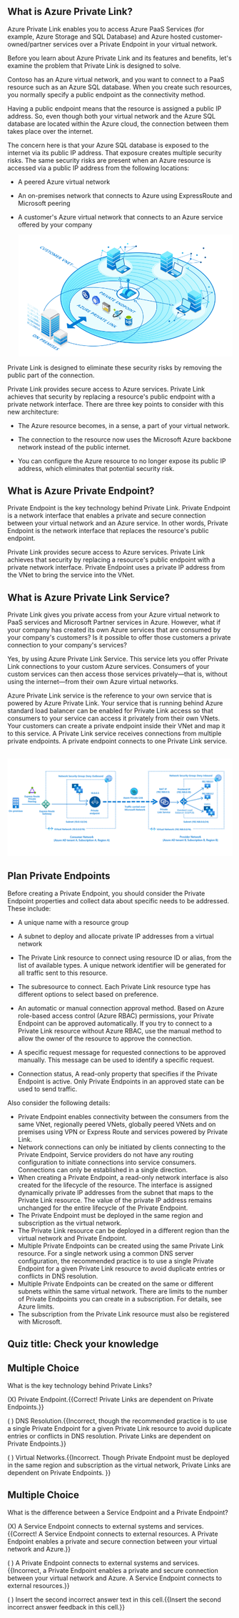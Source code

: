 

## What is Azure Private Link?

Azure Private Link enables you to access Azure PaaS Services (for example, Azure Storage and SQL Database) and Azure hosted customer-owned/partner services over a Private Endpoint in your virtual network.

Before you learn about Azure Private Link and its features and benefits, let's examine the problem that Private Link is designed to solve.

Contoso has an Azure virtual network, and you want to connect to a PaaS resource such as an Azure SQL database. When you create such resources, you normally specify a public endpoint as the connectivity method.

Having a public endpoint means that the resource is assigned a public IP address. So, even though both your virtual network and the Azure SQL database are located within the Azure cloud, the connection between them takes place over the internet.

The concern here is that your Azure SQL database is exposed to the internet via its public IP address. That exposure creates multiple security risks. The same security risks are present when an Azure resource is accessed via a public IP address from the following locations:

- A peered Azure virtual network

- An on-premises network that connects to Azure using ExpressRoute and Microsoft peering

- A customer's Azure virtual network that connects to an Azure service offered by your company

  ![image showing private endpoint and private link zone, customer v-net zone, and intersection with customer premises](../media/private-link.png)

Private Link is designed to eliminate these security risks by removing the public part of the connection.

Private Link provides secure access to Azure services. Private Link achieves that security by replacing a resource's public endpoint with a private network interface. There are three key points to consider with this new architecture:

- The Azure resource becomes, in a sense, a part of your virtual network.

- The connection to the resource now uses the Microsoft Azure backbone network instead of the public internet.

- You can configure the Azure resource to no longer expose its public IP address, which eliminates that potential security risk.

## What is Azure Private Endpoint?

Private Endpoint is the key technology behind Private Link. Private Endpoint is a network interface that enables a private and secure connection between your virtual network and an Azure service. In other words, Private Endpoint is the network interface that replaces the resource's public endpoint.

Private Link provides secure access to Azure services. Private Link achieves that security by replacing a resource's public endpoint with a private network interface. Private Endpoint uses a private IP address from the VNet to bring the service into the VNet. 

 

## What is Azure Private Link Service?

Private Link gives you private access from your Azure virtual network to PaaS services and Microsoft Partner services in Azure. However, what if your company has created its own Azure services that are consumed by your company's customers? Is it possible to offer those customers a private connection to your company's services?

Yes, by using Azure Private Link Service. This service lets you offer Private Link connections to your custom Azure services. Consumers of your custom services can then access those services privately—that is, without using the internet—from their own Azure virtual networks.

Azure Private Link service is the reference to your own service that is powered by Azure Private Link. Your service that is running behind Azure standard load balancer can be enabled for Private Link access so that consumers to your service can access it privately from their own VNets. Your customers can create a private endpoint inside their VNet and map it to this service. A Private Link service receives connections from multiple private endpoints. A private endpoint connects to one Private Link service.

​	![Private link service workflow](../media/consumer-provider-endpoint.png)

 

## Plan Private Endpoints

Before creating a Private Endpoint, you should consider the Private Endpoint properties and collect data about specific needs to be addressed. These include:

- A unique name with a resource group

- A subnet to deploy and allocate private IP addresses from a virtual network

- The Private Link resource to connect using resource ID or alias, from the list of available types. A unique network identifier will be generated for all traffic sent to this resource.

- The subresource to connect. Each Private Link resource type has different options to select based on preference.

- An automatic or manual connection approval method. Based on Azure role-based access control (Azure RBAC) permissions, your Private Endpoint can be approved automatically. If you try to connect to a Private Link resource without Azure RBAC, use the manual method to allow the owner of the resource to approve the connection.

- A specific request message for requested connections to be approved manually. This message can be used to identify a specific request.

- Connection status, A read-only property that specifies if the Private Endpoint is active. Only Private Endpoints in an approved state can be used to send traffic.

Also consider the following details:

- Private Endpoint enables connectivity between the consumers from the same VNet, regionally peered VNets, globally peered VNets and on premises using VPN or Express Route and services powered by Private Link.
- Network connections can only be initiated by clients connecting to the Private Endpoint, Service providers do not have any routing configuration to initiate connections into service consumers. Connections can only be established in a single direction.
- When creating a Private Endpoint, a read-only network interface is also created for the lifecycle of the resource. The interface is assigned dynamically private IP addresses from the subnet that maps to the Private Link resource. The value of the private IP address remains unchanged for the entire lifecycle of the Private Endpoint.
- The Private Endpoint must be deployed in the same region and subscription as the virtual network.
- The Private Link resource can be deployed in a different region than the virtual network and Private Endpoint.
- Multiple Private Endpoints can be created using the same Private Link resource. For a single network using a common DNS server configuration, the recommended practice is to use a single Private Endpoint for a given Private Link resource to avoid duplicate entries or conflicts in DNS resolution.
- Multiple Private Endpoints can be created on the same or different subnets within the same virtual network. There are limits to the number of Private Endpoints you can create in a subscription. For details, see Azure limits.
- The subscription from the Private Link resource must also be registered with Microsoft. 



## Quiz title: Check your knowledge 



## Multiple Choice 

What is the key technology behind Private Links?

(X) Private Endpoint.{{Correct! Private Links are dependent on Private Endpoints.}} 

( ) DNS Resolution.{{Incorrect, though the recommended practice is to use a single Private Endpoint for a given Private Link resource to avoid duplicate entries or conflicts in DNS resolution. Private Links are dependent on Private Endpoints.}} 

( ) Virtual Networks.{{Incorrect. Though Private Endpoint must be deployed in the same region and subscription as the virtual network, Private Links are dependent on Private Endpoints. }}



## Multiple Choice 

What is the difference between a Service Endpoint and a Private Endpoint?

(X) A Service Endpoint connects to external systems and services.{{Correct! A Service Endpoint connects to external resources. A Private Endpoint enables a private and secure connection between your virtual network and Azure.}} 

( ) A Private Endpoint connects to external systems and services.{{Incorrect, a Private Endpoint enables a private and secure connection between your virtual network and Azure. A Service Endpoint connects to external resources.}}

( ) Insert the second incorrect answer text in this cell.{{Insert the second incorrect answer feedback in this cell.}}